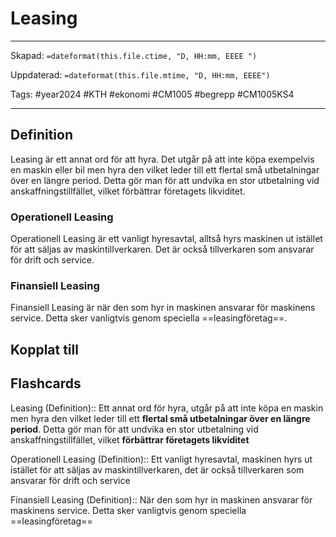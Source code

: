 # Leasing

---

Skapad: `=dateformat(this.file.ctime, "D, HH:mm, EEEE ")`

Uppdaterad: `=dateformat(this.file.mtime, "D, HH:mm, EEEE")`

Tags: #year2024 #KTH #ekonomi #CM1005 #begrepp #CM1005KS4

---

## Definition

Leasing är ett annat ord för att hyra. Det utgår på att inte köpa exempelvis en maskin eller bil men hyra den vilket leder till ett flertal små utbetalningar över en längre period. Detta gör man för att undvika en stor utbetalning vid anskaffningstillfället, vilket förbättrar företagets likviditet.

### Operationell Leasing

Operationell Leasing är ett vanligt hyresavtal, alltså hyrs maskinen ut istället för att säljas av maskintillverkaren. Det är också tillverkaren som ansvarar för drift och service.

### Finansiell Leasing

Finansiell Leasing är när den som hyr in maskinen ansvarar för maskinens service. Detta sker vanligtvis genom speciella ==leasingföretag==.

## Kopplat till

## Flashcards

Leasing (Definition):: Ett annat ord för hyra, utgår på att inte köpa en maskin men hyra den vilket leder till ett **flertal små utbetalningar över en längre period**. Detta gör man för att undvika en stor utbetalning vid anskaffningstillfället, vilket **förbättrar företagets likviditet**

Operationell Leasing (Definition):: Ett vanligt hyresavtal, maskinen hyrs ut istället för att säljas av maskintillverkaren, det är också tillverkaren som ansvarar för drift och service

Finansiell Leasing (Definition):: När den som hyr in maskinen ansvarar för maskinens service. Detta sker vanligtvis genom speciella ==leasingföretag==
